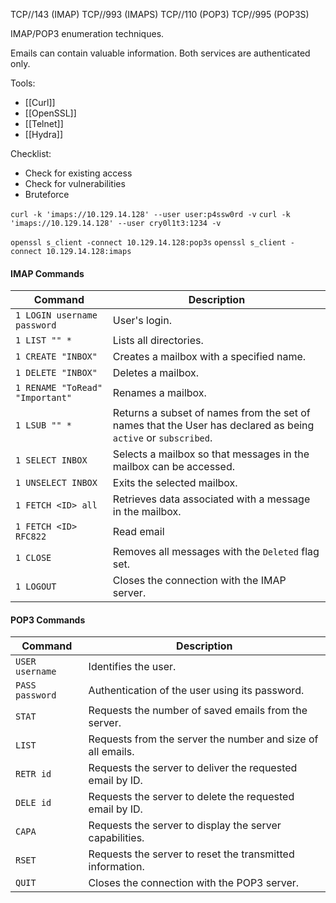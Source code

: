 TCP//143 (IMAP)
TCP//993 (IMAPS)
TCP//110 (POP3)
TCP//995 (POP3S)

IMAP/POP3 enumeration techniques. 

Emails can contain valuable information. Both services are authenticated only. 

Tools:
- [[Curl]]
- [[OpenSSL]]
- [[Telnet]]
- [[Hydra]]

Checklist:
- Check for existing access
- Check for vulnerabilities
- Bruteforce

`curl -k 'imaps://10.129.14.128' --user user:p4ssw0rd -v`
`curl -k 'imaps://10.129.14.128' --user cry0l1t3:1234 -v`

`openssl s_client -connect 10.129.14.128:pop3s`
`openssl s_client -connect 10.129.14.128:imaps`

#### IMAP Commands

|**Command**|**Description**|
|---|---|
|`1 LOGIN username password`|User's login.|
|`1 LIST "" *`|Lists all directories.|
|`1 CREATE "INBOX"`|Creates a mailbox with a specified name.|
|`1 DELETE "INBOX"`|Deletes a mailbox.|
|`1 RENAME "ToRead" "Important"`|Renames a mailbox.|
|`1 LSUB "" *`|Returns a subset of names from the set of names that the User has declared as being `active` or `subscribed`.|
|`1 SELECT INBOX`|Selects a mailbox so that messages in the mailbox can be accessed.|
|`1 UNSELECT INBOX`|Exits the selected mailbox.|
|`1 FETCH <ID> all`|Retrieves data associated with a message in the mailbox.|
|`1 FETCH <ID> RFC822`|Read email|
|`1 CLOSE`|Removes all messages with the `Deleted` flag set.|
|`1 LOGOUT`|Closes the connection with the IMAP server.|

#### POP3 Commands

|**Command**|**Description**|
|---|---|
|`USER username`|Identifies the user.|
|`PASS password`|Authentication of the user using its password.|
|`STAT`|Requests the number of saved emails from the server.|
|`LIST`|Requests from the server the number and size of all emails.|
|`RETR id`|Requests the server to deliver the requested email by ID.|
|`DELE id`|Requests the server to delete the requested email by ID.|
|`CAPA`|Requests the server to display the server capabilities.|
|`RSET`|Requests the server to reset the transmitted information.|
|`QUIT`|Closes the connection with the POP3 server.|
